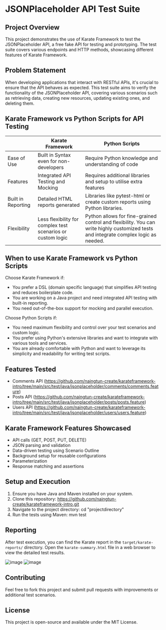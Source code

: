# JSONPlaceholder API Test Suite

## Project Overview

This project demonstrates the use of Karate Framework to test the JSONPlaceholder API, a free fake API for testing and prototyping. The test suite covers various endpoints and HTTP methods, showcasing different features of Karate Framework.

## Problem Statement

When developing applications that interact with RESTful APIs, it's crucial to ensure that the API behaves as expected. This test suite aims to verify the functionality of the JSONPlaceholder API, covering various scenarios such as retrieving data, creating new resources, updating existing ones, and deleting them.

## Karate Framework vs Python Scripts for API Testing

|   | Karate Framework | Python Scripts |
| ------------- | ------------- | ------------- |
| Ease of Use  | Built in Syntax even for non-developers  | Require Python knowledge and understanding of code  |
| Features  | Integrated API Testing and Mocking  | Requires additional libraries and setup to utilise extra features  |
| Built in Reporting  | Detailed HTML reports generated  | Libraries like pytest-html or create custom reports using Python libraries.  |
| Flexibility  | Less flexibility for complex test scenarios or custom logic  | Python allows for fine-grained control and flexibility. You can write highly customized tests and integrate complex logic as needed.  |

## When to use Karate Framework vs Python Scripts

Choose Karate Framework if:
- You prefer a DSL (domain specific language) that simplifies API testing and reduces boilerplate code.
- You are working on a Java project and need integrated API testing with built-in reporting.
- You need out-of-the-box support for mocking and parallel execution.

Choose Python Scripts if:
- You need maximum flexibility and control over your test scenarios and custom logic.
- You prefer using Python's extensive libraries and want to integrate with various tools and services.
- You are already comfortable with Python and want to leverage its simplicity and readability for writing test scripts.

## Features Tested

- Comments API (https://github.com/naingtun-create/karateframework-intro/tree/main/src/test/java/jsonplaceholder/comments/comments.feature)
- Posts API (https://github.com/naingtun-create/karateframework-intro/tree/main/src/test/java/jsonplaceholder/posts/posts.feature)
- Users API (https://github.com/naingtun-create/karateframework-intro/tree/main/src/test/java/jsonplaceholder/users/users.feature)


## Karate Framework Features Showcased

- API calls (GET, POST, PUT, DELETE)
- JSON parsing and validation
- Data-driven testing using Scenario Outline
- Background setup for reusable configurations
- Parameterization
- Response matching and assertions

## Setup and Execution

1. Ensure you have Java and Maven installed on your system.
2. Clone this repository: https://github.com/naingtun-create/karateframework-intro.git
3. Navigate to the project directory: cd "projectdirectory"
4. Run the tests using Maven: mvn test

## Reporting

After test execution, you can find the Karate report in the `target/karate-reports/` directory. Open the `karate-summary.html` file in a web browser to view the detailed test results.

![image](https://github.com/user-attachments/assets/04f190e8-d6e3-4ac9-a64f-9b2d8cde0b6b)
![image](https://github.com/user-attachments/assets/c406cf8b-d37c-41e1-bdf5-dc9675a31060)


## Contributing

Feel free to fork this project and submit pull requests with improvements or additional test scenarios.

## License

This project is open-source and available under the MIT License.
